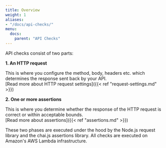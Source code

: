 ```yaml
---
title: Overview
weight: 1
aliases:
- "/docs/api-checks/"
menu:
  docs:
    parent: "API Checks"
---
```


API checks consist of two parts:

**1. An HTTP request** 

This is where you configure the method, body, headers etc. which determines the response sent back by your API.  
[Read more about HTTP request settings]({{< ref "request-settings.md" >}})

**2. One or more assertions** 

This is where you determine whether the response of the HTTP request is correct or within acceptable bounds.  
[Read more about assertions]({{< ref "assertions.md" >}})

These two phases are executed under the hood by the Node.js request library and the chai.js assertions library. All checks are executed on Amazon's AWS Lambda infrastructure.